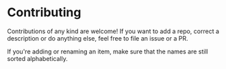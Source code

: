 # Contributing

Contributions of any kind are welcome! If you want to add a repo, correct a description or do anything else, feel free to file an issue or a PR.

If you're adding or renaming an item, make sure that the names are still sorted alphabetically.
